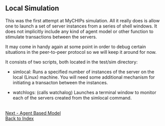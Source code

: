 ## Local Simulation

This was the first attempt at MyCHIPs simulation.
All it really does is allow one to launch a set of server instances from
a series of shell windows.  It does not implicitly include any kind of
agent model or other function to stimulate transactions between the servers.

It may come in handy again at some point in order to debug certain situations
in the peer-to-peer protocol so we will keep it around for now.

It consists of two scripts, both located in the test/sim directory:

- simlocal:
  Runs a specified number of instances of the server on the local (Linux) machine.
  You will need some additional mechanism for initiating a transacton between
  the instances.

- watchlogs: (calls watchalog)
  Launches a terminal window to monitor each of the servers created from the 
  simlocal command.

<br>[Next - Agent Based Model](sim-agent.md)
<br>[Back to Index](README.md#contents)
